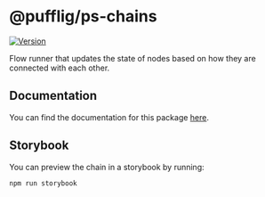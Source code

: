 # @pufflig/ps-chains

[![Version](https://img.shields.io/npm/v/@pufflig/ps-chains?style=flat&colorA=000000&colorB=000000)](https://www.npmjs.com/package/@pufflig/ps-chains)

Flow runner that updates the state of nodes based on how they are connected with each other.

## Documentation

You can find the documentation for this package [here]().

## Storybook

You can preview the chain in a storybook by running:

```
npm run storybook
```
